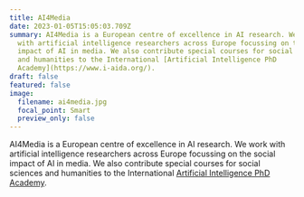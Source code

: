 ```yaml
---
title: AI4Media
date: 2023-01-05T15:05:03.709Z
summary: AI4Media is a European centre of excellence in AI research. We work
  with artificial intelligence researchers across Europe focussing on the social
  impact of AI in media. We also contribute special courses for social sciences
  and humanities to the International [Artificial Intelligence PhD
  Academy](https://www.i-aida.org/).
draft: false
featured: false
image:
  filename: ai4media.jpg
  focal_point: Smart
  preview_only: false
---
```

AI4Media is a European centre of excellence in AI research. We work with artificial intelligence researchers across Europe focussing on the social impact of AI in media. We also contribute special courses for social sciences and humanities to the International [Artificial Intelligence PhD Academy](https://www.i-aida.org/).